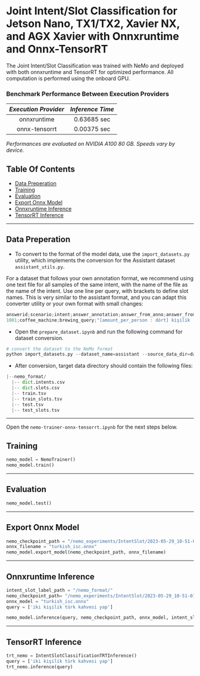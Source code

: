 # Joint Intent/Slot Classification for Jetson Nano, TX1/TX2, Xavier NX, and AGX Xavier with Onnxruntime and Onnx-TensorRT

The Joint Intent/Slot Classification was trained with NeMo and deployed with both onnxruntime and TensorRT for optimized performance.
All computation is performed using the onboard GPU.

### Benchmark Performance Between Execution Providers

| *Execution Provider* |*Inference Time* |
|:----------------:|:----------------:|
| onnxruntime      | 0.63685 sec      |
| onnx-tensorrt    | 0.00375 sec      |

*Performances are evaluated on NVIDIA A100 80 GB. Speeds vary by device.*


## Table Of Contents
- [Data Preperation](#Data-Preperation)
- [Training](#Training)
- [Evaluation](#Evaluation)
- [Export Onnx Model](#Export-Onnx-Model)
- [Onnxruntime Inference](#Onnxruntime-Inference)
- [TensorRT Inference](#TensorRT-Inference)
---
## Data Preperation
- To convert to the format of the model data, use the `import_datasets.py` utility, which implements the conversion for the Assistant dataset `assistant_utils.py`. 

For a dataset that follows your own annotation format, we recommend using one text file for all samples of the same intent, with the name of the file as the name of the intent. 
Use one line per query, with brackets to define slot names. This is very similar to the assistant format, and you can adapt this converter utility or your own format with small changes:

```python
answerid;scenario;intent;answer_annotation;answer_from_anno;answer_from_user
1001;coffee_machine;brewing_query;"[amount_per_person : dört] kişilik [coffee_type : filtre kahve] demle";"dört kişilik filtre kahve demle";"4 kişilik filtre kahve demle"
```

- Open the `prepare_dataset.ipynb` and run the following command for dataset conversion.
```python
# convert the dataset to the NeMo format
python import_datasets.py --dataset_name=assistant --source_data_dir=dataset --target_data_dir=nemo_format
```

- After conversion, target data directory should contain the following files:
```python
|--nemo_format/
  |-- dict.intents.csv
  |-- dict.slots.csv
  |-- train.tsv
  |-- train_slots.tsv
  |-- test.tsv
  |-- test_slots.tsv
```

---
Open the `nemo-trainer-onnx-tensorrt.ipynb` for the next steps below.
## Training
```python
nemo_model = NemoTrainer()
nemo_model.train()
```
---
## Evaluation
```python
nemo_model.test()
```
---
## Export Onnx Model
```python
nemo_checkpoint_path = "/nemo_experiments/IntentSlot/2023-05-29_10-51-01/checkpoints/"
onnx_filename = "turkish_isc.onnx"
nemo_model.export_model(nemo_checkpoint_path, onnx_filename)
```
---
## Onnxruntime Inference
```python
intent_slot_label_path = "/nemo_format/"
nemo_checkpoint_path= "/nemo_experiments/IntentSlot/2023-05-29_10-51-01/checkpoints/"
onnx_model = "turkish_isc.onnx"
query = ['iki kişilik türk kahvesi yap']

nemo_model.inference(query, nemo_checkpoint_path, onnx_model, intent_slot_label_path)
```
---
## TensorRT Inference
```python
trt_nemo = IntentSlotClassificationTRTInference()
query = ['iki kişilik türk kahvesi yap']
trt_nemo.inference(query)
```



